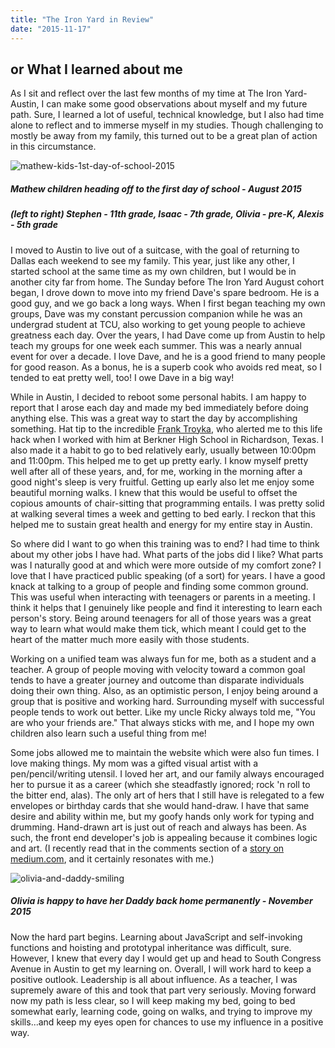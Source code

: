 ```yaml
---
title: "The Iron Yard in Review"
date: "2015-11-17"
---
```


## or What I learned about me

As I sit and reflect over the last few months of my time at The Iron Yard-Austin, I can make some good observations about myself and my future path. Sure, I learned a lot of useful, technical knowledge, but I also had time alone to reflect and to immerse myself in my studies. Though challenging to mostly be away from my family, this turned out to be a great plan of action in this circumstance.

![mathew-kids-1st-day-of-school-2015](http://res.cloudinary.com/drumsensei/image/upload/e_vibrance:20/v1515862398/first-day-of-school-2015_uornxk.jpg)

##### Mathew children heading off to the first day of school - August 2015
##### (left to right) Stephen - 11th grade, Isaac - 7th grade, Olivia - pre-K, Alexis - 5th grade

I moved to Austin to live out of a suitcase, with the goal of returning to Dallas each weekend to see my family. This year, just like any other, I started school at the same time as my own children, but I would be in another city far from home. The Sunday before The Iron Yard August cohort began, I drove down to move into my friend Dave's spare bedroom. He is a good guy, and we go back a long ways. When I first began teaching my own groups, Dave was my constant percussion companion while he was an undergrad student at TCU, also working to get young people to achieve greatness each day. Over the years, I had Dave come up from Austin to help teach my groups for one week each summer. This was a nearly annual event for over a decade. I love Dave, and he is a good friend to many people for good reason. As a bonus, he is a superb cook who avoids red meat, so I tended to eat pretty well, too! I owe Dave in a big way!

While in Austin, I decided to reboot some personal habits. I am happy to report that I arose each day and made my bed immediately before doing anything else. This was a great way to start the day by accomplishing something. Hat tip to the incredible [Frank Troyka](http://healthblog.dallasnews.com/2012/08/more-on-gratitude-from-band-director-frank-troyka-of-berkner-high-school.html/), who alerted me to this life hack when I worked with him at Berkner High School in Richardson, Texas. I also made it a habit to go to bed relatively early, usually between 10:00pm and 11:00pm. This helped me to get up pretty early. I know myself pretty well after all of these years, and, for me, working in the morning after a good night's sleep is very fruitful. Getting up early also let me enjoy some beautiful morning walks. I knew that this would be useful to offset the copious amounts of chair-sitting that programming entails. I was pretty solid at walking several times a week and getting to bed early. I reckon that this helped me to sustain great health and energy for my entire stay in Austin.

So where did I want to go when this training was to end? I had time to think about my other jobs I have had. What parts of the jobs did I like? What parts was I naturally good at and which were more outside of my comfort zone? I love that I have practiced public speaking (of a sort) for years. I have a good knack at talking to a group of people and finding some common ground. This was useful when interacting with teenagers or parents in a meeting. I think it helps that I genuinely like people and find it interesting to learn each person's story. Being around teenagers for all of those years was a great way to learn what would make them tick, which meant I could get to the heart of the matter much more easily with those students.

Working on a unified team was always fun for me, both as a student and a teacher. A group of people moving with velocity toward a common goal tends to have a greater journey and outcome than disparate individuals doing their own thing. Also, as an optimistic person, I enjoy being around a group that is positive and working hard. Surrounding myself with successful people tends to work out better. Like my uncle Ricky always told me, "You are who your friends are." That always sticks with me, and I hope my own children also learn such a useful thing from me!

Some jobs allowed me to maintain the website which were also fun times. I love making things. My mom was a gifted visual artist with a pen/pencil/writing utensil. I loved her art, and our family always encouraged her to pursue it as a career (which she steadfastly ignored; rock 'n roll to the bitter end, alas). The only art of hers that I still have is relegated to a few envelopes or birthday cards that she would hand-draw. I have that same desire and ability within me, but my goofy hands only work for typing and drumming. Hand-drawn art is just out of reach and always has been. As such, the front end developer's job is appealing because it combines logic and art. (I recently read that in the comments section of a [story on medium.com](https://medium.com/creative-business/why-is-it-so-hard-to-find-a-front-end-developer-cb92848a7c6f), and it certainly resonates with me.)

![olivia-and-daddy-smiling](http://res.cloudinary.com/drumsensei/image/upload/v1515862400/daddy-and-o-2015_ytikgn.jpg)

##### Olivia is happy to have her Daddy back home permanently - November 2015

Now the hard part begins. Learning about JavaScript and self-invoking functions and hoisting and prototypal inheritance was difficult, sure. However, I knew that every day I would get up and head to South Congress Avenue in Austin to get my learning on. Overall, I will work hard to keep a positive outlook. Leadership is all about influence. As a teacher, I was supremely aware of this and took that part very seriously. Moving forward now my path is less clear, so I will keep making my bed, going to bed somewhat early, learning code, going on walks, and trying to improve my skills...and keep my eyes open for chances to use my influence in a positive way.
